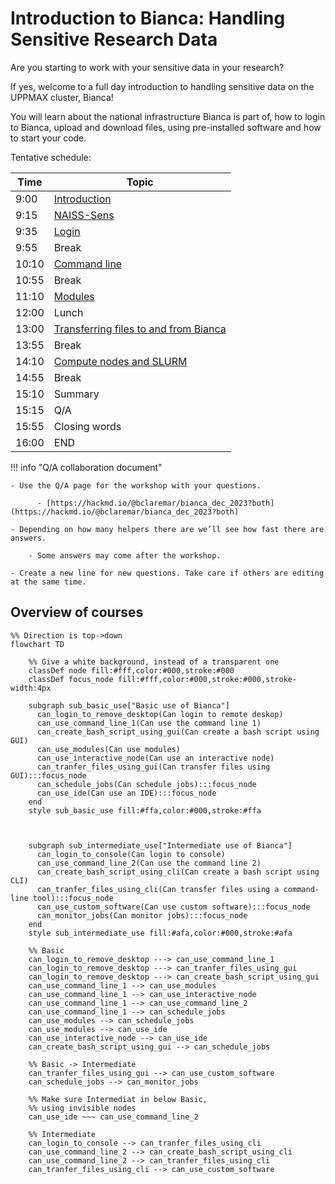 # Introduction to Bianca: Handling Sensitive Research Data

Are you starting to work with your sensitive data in your research? 

If yes, welcome to a full day introduction to handling sensitive data on the UPPMAX cluster, Bianca!

You will learn about the national infrastructure Bianca is part of, how to login to Bianca, upload and download files, using pre-installed software and how to start your code.

Tentative schedule:

Time |Topic
-----|------------------------
9:00 |[Introduction](intro.md)
9:15 |[NAISS-Sens](sens_project_short.md)
9:35 |[Login](login_bianca.md)
9:55 |Break
10:10|[Command line](commandline.md)
10:55|Break
11:10|[Modules](modules1.md)
12:00|Lunch
13:00|[Transferring files to and from Bianca](transfer_basics.md)
13:55|Break
14:10|[Compute nodes and SLURM](slurm_intro.md)
14:55|Break
15:10|Summary
15:15|Q/A
15:55|Closing words
16:00|END

!!! info "Q/A collaboration document"

    - Use the Q/A page for the workshop with your questions.

          - [https://hackmd.io/@bclaremar/bianca_dec_2023?both](https://hackmd.io/@bclaremar/bianca_dec_2023?both)

    - Depending on how many helpers there are we’ll see how fast there are answers.

        - Some answers may come after the workshop.

    - Create a new line for new questions. Take care if others are editing at the same time.

## Overview of courses

```mermaid
%% Direction is top->down
flowchart TD

    %% Give a white background, instead of a transparent one
    classDef node fill:#fff,color:#000,stroke:#000
    classDef focus_node fill:#fff,color:#000,stroke:#000,stroke-width:4px
    
    subgraph sub_basic_use["Basic use of Bianca"]
      can_login_to_remove_desktop(Can login to remote deskop)
      can_use_command_line_1(Can use the command line 1)
      can_create_bash_script_using_gui(Can create a bash script using GUI)
      can_use_modules(Can use modules)
      can_use_interactive_node(Can use an interactive node)
      can_tranfer_files_using_gui(Can transfer files using GUI):::focus_node
      can_schedule_jobs(Can schedule jobs):::focus_node
      can_use_ide(Can use an IDE):::focus_node
    end
    style sub_basic_use fill:#ffa,color:#000,stroke:#ffa



    subgraph sub_intermediate_use["Intermediate use of Bianca"]
      can_login_to_console(Can login to console)
      can_use_command_line_2(Can use the command line 2)
      can_create_bash_script_using_cli(Can create a bash script using CLI)
      can_tranfer_files_using_cli(Can transfer files using a command-line tool):::focus_node
      can_use_custom_software(Can use custom software):::focus_node
      can_monitor_jobs(Can monitor jobs):::focus_node
    end
    style sub_intermediate_use fill:#afa,color:#000,stroke:#afa

    %% Basic
    can_login_to_remove_desktop ---> can_use_command_line_1
    can_login_to_remove_desktop ---> can_tranfer_files_using_gui
    can_login_to_remove_desktop ---> can_create_bash_script_using_gui
    can_use_command_line_1 --> can_use_modules
    can_use_command_line_1 --> can_use_interactive_node
    can_use_command_line_1 --> can_use_command_line_2
    can_use_command_line_1 --> can_schedule_jobs
    can_use_modules --> can_schedule_jobs
    can_use_modules --> can_use_ide
    can_use_interactive_node --> can_use_ide
    can_create_bash_script_using_gui --> can_schedule_jobs

    %% Basic -> Intermediate
    can_tranfer_files_using_gui --> can_use_custom_software
    can_schedule_jobs --> can_monitor_jobs

    %% Make sure Intermediat in below Basic,
    %% using invisible nodes
    can_use_ide ~~~ can_use_command_line_2

    %% Intermediate
    can_login_to_console --> can_tranfer_files_using_cli
    can_use_command_line_2 --> can_create_bash_script_using_cli
    can_use_command_line_2 --> can_tranfer_files_using_cli
    can_tranfer_files_using_cli --> can_use_custom_software
```
    
